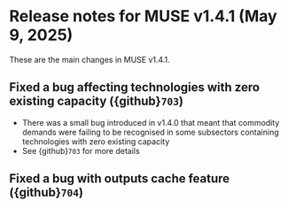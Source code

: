 # Release notes for MUSE v1.4.1 (May 9, 2025)

These are the main changes in MUSE v1.4.1.

## Fixed a bug affecting technologies with zero existing capacity ({github}`703`)

- There was a small bug introduced in v1.4.0 that meant that commodity demands were failing to be recognised in some subsectors containing technologies with zero existing capacity
- See {github}`703` for more details

## Fixed a bug with outputs cache feature ({github}`704`)
